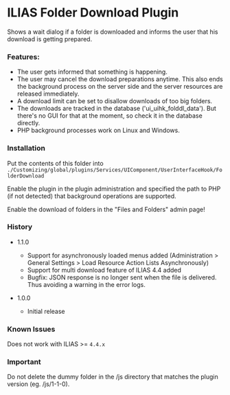 # ILIAS Folder Download Plugin

Shows a wait dialog if a folder is downloaded and informs the user that his download is getting prepared.

### Features:
- The user gets informed that something is happening.
- The user may cancel the download preparations anytime. This also ends the background process on the server side and the server resources are released immediately.
- A download limit can be set to disallow downloads of too big folders.
- The downloads are tracked in the database ('ui_uihk_folddl_data'). But there's no GUI for that at the moment, so check it in the database directly.
- PHP background processes work on Linux and Windows.


### Installation
Put the contents of this folder into
`./Customizing/global/plugins/Services/UIComponent/UserInterfaceHook/FolderDownload`

Enable the plugin in the plugin administration and specified the path to PHP (if not detected) that background operations are supported.

Enable the download of folders in the "Files and Folders" admin page!


### History
- 1.1.0	
  - Support for asynchronously loaded menus added (Administration > General Settings > Load Resource Action Lists Asynchronously)
  - Support for multi download feature of ILIAS 4.4 added
  - Bugfix: JSON response is no longer sent when the file is delivered. Thus avoiding a warning in the error logs.

- 1.0.0	
  - Initial release


### Known Issues
Does not work with ILIAS >= `4.4.x`


### Important
Do not delete the dummy folder in the /js directory that matches the plugin version (eg. /js/1-1-0).
